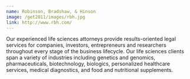 ```yaml
---
name: Robinson, Bradshaw, & Hinson
image: /get2011/images/rbh.jpg
link: http://www.rbh.com/
---
```

Our experienced life sciences attorneys provide results-oriented legal services for companies, investors, entrepreneurs and researchers throughout every stage of the business lifecycle. Our life sciences clients span a variety of industries including genetics and genomics, pharmaceuticals, biotechnology, biologics, personalized healthcare services, medical diagnostics, and food and nutritional supplements.
